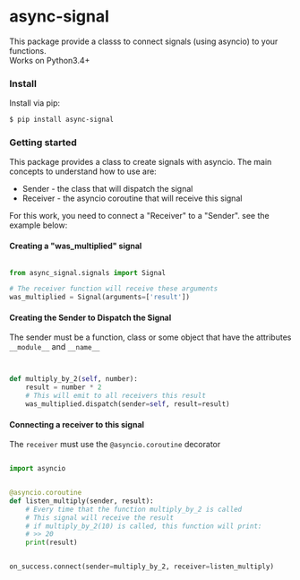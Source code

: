 
# async-signal

This package provide a classs to connect signals (using asyncio) to your functions.  
Works on Python3.4+

### Install

Install via pip:

```bash
$ pip install async-signal

```


### Getting started

This package provides a class to create signals with asyncio. The main concepts to understand how to use are:
* Sender   - the class that will dispatch the signal
* Receiver - the asyncio coroutine that will receive this signal

For this work, you need to connect a "Receiver" to a "Sender". see the example below:

#### Creating a "was_multiplied" signal

```python

from async_signal.signals import Signal

# The receiver function will receive these arguments
was_multiplied = Signal(arguments=['result'])

```


#### Creating the Sender to Dispatch the Signal

The sender must be a function, class or some object that have the attributes ```__module__``` and ```__name__```

```python


def multiply_by_2(self, number):
    result = number * 2
    # This will emit to all receivers this result
    was_multiplied.dispatch(sender=self, result=result)

```


#### Connecting a receiver to this signal

The `receiver` must use the `@asyncio.coroutine` decorator

```python

import asyncio


@asyncio.coroutine
def listen_multiply(sender, result):
    # Every time that the function multiply_by_2 is called
    # This signal will receive the result
    # if multiply_by_2(10) is called, this function will print:
    # >> 20
    print(result)


on_success.connect(sender=multiply_by_2, receiver=listen_multiply)

```
